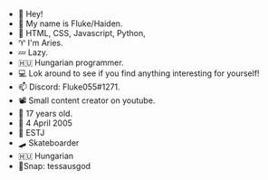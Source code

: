 - 👋 Hey! 
- 👤 My name is Fluke/Haiden.
- 🌱 HTML, CSS, Javascript, Python,
- ♈ I'm Aries.
- 💤 Lazy.
- 🇭🇺 Hungarian programmer.
- 💻 Lok around to see if you find anything interesting for yourself!
- 📫 Discord: Fluke055#1271.
- 📽️ Small content creator on youtube.
- 👀 17 years old.
- 🎂 4 April 2005 
- 👤 ESTJ 
- 🛹 Skateboarder 
- 🇭🇺 Hungarian
- 📸Snap: tessausgod
